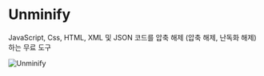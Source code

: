 # Unminify

JavaScript, Css, HTML, XML 및 JSON 코드를 압축 해제 (압축 해제, 난독화 해제)하는 무료 도구

![Unminify](https://media.vlpt.us/images/openhub/post/d82b7ff4-2959-4d53-8584-a02e4a758eff/Screen%20Shot%202021-03-13%20at%207.35.32%20AM.png)
